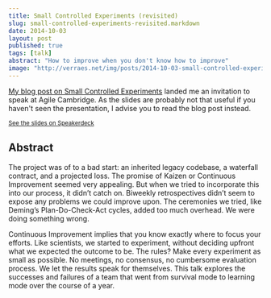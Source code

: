 ```yaml
---
title: Small Controlled Experiments (revisited)
slug: small-controlled-experiments-revisited.markdown
date: 2014-10-03
layout: post
published: true
tags: [talk]
abstract: "How to improve when you don't know how to improve"
image: "http://verraes.net/img/posts/2014-10-03-small-controlled-experiments-revisited/An_Experiment_on_a_Bird_in_an_Air_Pump_by_Joseph_Wright_of_Derby,_1768-small.jpg"
---
```


[My blog post on Small Controlled Experiments](http://verraes.net/2014/03/small-controlled-experiments/) landed me an invitation to speak at Agile Cambridge. As the slides are probably not that useful if you haven't seen the presentation, I advise you to read the blog post instead.

<script async class="speakerdeck-embed" data-id="5a5733b02d0e01324430365ebb6a31b9" data-ratio="1.33333333333333" src="//speakerdeck.com/assets/embed.js"></script>
<a href="https://speakerdeck.com/mathiasverraes/small-controlled-experiments#"><small>See the slides on Speakerdeck</small></a>

## Abstract

The project was of to a bad start: an inherited legacy codebase, a waterfall contract, and a projected loss. The promise of Kaizen or Continuous Improvement seemed very appealing. But when we tried to incorporate this into our process, it didn’t catch on. Biweekly retrospectives didn’t seem to expose any problems we could improve upon. The ceremonies we tried, like Deming’s Plan-Do-Check-Act cycles, added too much overhead. We were doing something wrong.

Continuous Improvement implies that you know exactly where to focus your efforts. Like scientists, we started to experiment, without deciding upfront what we expected the outcome to be. The rules? Make every experiment as small as possible. No meetings, no consensus, no cumbersome evaluation process. We let the results speak for themselves. This talk explores the successes and failures of a team that went from survival mode to learning mode over the course of a year.

